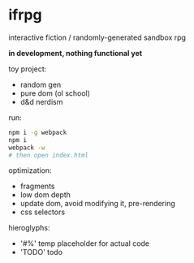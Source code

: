 # ifrpg

interactive fiction / randomly-generated sandbox rpg

**in development, nothing functional yet**

toy project:
- random gen
- pure dom (ol school)
- d&d nerdism

run:
```bash
npm i -g webpack
npm i
webpack -w
# then open index.html
```

optimization:
- fragments
- low dom depth
- update dom, avoid modifying it, pre-rendering
- css selectors

hieroglyphs:
- '#%' temp placeholder for actual code
- 'TODO' todo
